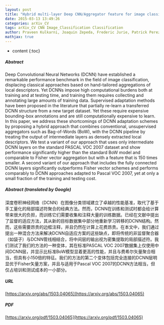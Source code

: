 ```yaml
---
layout: post
title: "Hybrid multi-layer Deep CNN/Aggregator feature for image classification"
date: 2015-03-13 13:49:26
categories: arXiv_CV
tags: arXiv_CV CNN Image_Classification Classification
author: Praveen Kulkarni, Joaquin Zepeda, Frederic Jurie, Patrick Perez, Louis Chevallier
mathjax: true
---
```


* content
{:toc}

##### Abstract
Deep Convolutional Neural Networks (DCNN) have established a remarkable performance benchmark in the field of image classification, displacing classical approaches based on hand-tailored aggregations of local descriptors. Yet DCNNs impose high computational burdens both at training and at testing time, and training them requires collecting and annotating large amounts of training data. Supervised adaptation methods have been proposed in the literature that partially re-learn a transferred DCNN structure from a new target dataset. Yet these require expensive bounding-box annotations and are still computationally expensive to learn. In this paper, we address these shortcomings of DCNN adaptation schemes by proposing a hybrid approach that combines conventional, unsupervised aggregators such as Bag-of-Words (BoW), with the DCNN pipeline by treating the output of intermediate layers as densely extracted local descriptors. We test a variant of our approach that uses only intermediate DCNN layers on the standard PASCAL VOC 2007 dataset and show performance significantly higher than the standard BoW model and comparable to Fisher vector aggregation but with a feature that is 150 times smaller. A second variant of our approach that includes the fully connected DCNN layers significantly outperforms Fisher vector schemes and performs comparably to DCNN approaches adapted to Pascal VOC 2007, yet at only a small fraction of the training and testing cost.

##### Abstract (translated by Google)
深度卷积神经网络（DCNN）在图像分类领域建立了卓越的性能基准，取代了基于手工量化的局部描述符聚合的经典方法。然而，DCNN在训练和测试时都会给计算带来很大的负担，而训练它们需要收集和注释大量的训练数据。已经在文献中提出了监督的适应方法，其从新的目标数据集中部分地重新学习转移的DCNN结构。然而，这些需要昂贵的边框注释，并且仍然在计算上花费昂贵。在本文中，我们通过提出一种混合方法来解决DCNN自适应方案的这些缺点，即将传统的非监督聚合器（如袋子）与DCNN管线相结合，将中间层的输出视为密集提取的局部描述符。我们测试了我们的方法的一种变体，其在标准PASCAL VOC 2007数据集上仅使用中间DCNN层，并显示比标准BoW模型显着更高的性能，并且与费希尔矢量聚合相当，但具有小150倍的特征。我们的方法的第二个变体包括完全连接的DCNN层明显优于Fisher矢量方案，并且与适用于Pascal VOC 2007的DCNN方法相当，但仅占培训和测试成本的一小部分。

##### URL
[https://arxiv.org/abs/1503.04065](https://arxiv.org/abs/1503.04065)

##### PDF
[https://arxiv.org/pdf/1503.04065](https://arxiv.org/pdf/1503.04065)

